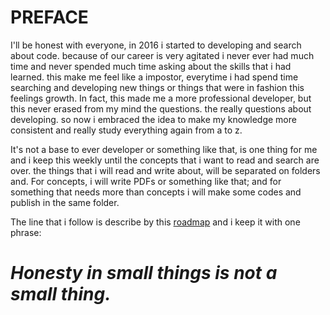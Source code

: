# PREFACE
I'll be honest with everyone, in 2016 i started to developing and search about code. because of our career is very agitated i never ever had much time and never spended much time asking about the skills that  i had learned. this make me feel like a impostor, everytime i had spend time searching and developing new things or things that were in fashion this feelings growth. In fact, this made me a more professional developer, but this never erased from my mind the questions. the really questions about developing. so now i embraced the idea to make my knowledge more consistent and really study everything again from a to z.


It's not a base to ever developer or something like that, is one thing for me and i keep this weekly until the concepts that i want to read and search are over. the things that i will read and write about, will be separated on folders and. For concepts, i will write PDFs or something like that; and for something that needs more than concepts i will make some codes and publish in the same folder.


The line that i follow is describe by this [roadmap](https://roadmap.sh/frontend) and i keep it with one phrase:

*Honesty in small things is not a small thing.*
===